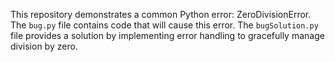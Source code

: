 This repository demonstrates a common Python error: ZeroDivisionError. The `bug.py` file contains code that will cause this error. The `bugSolution.py` file provides a solution by implementing error handling to gracefully manage division by zero.